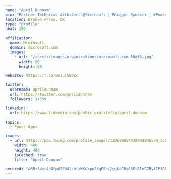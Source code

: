 ```yaml
---
name: "April Dunnam"
bio: "Partner Technical Architect @Microsoft | Blogger-Speaker | #PowerApps, #PowerAutomate, #Office365, #SharePoint | #WIT | #Karaoke Queen"
location: Broken Arrow, OK
type: "profile"
heat: 190

affiliation:
  name: Microsoft
  domain: microsoft.com
  images:
    - url: "/assets/images/organizations/microsoft.com-50x50.jpg"
      width: 50
      height: 50

website: https://t.co/enJuiGEQZc

twitter:
  username: aprildunnam
  url: https://twitter.com/aprildunnam
  followers: 14399

linkedin:
  url: https://www.linkedin.com/public-profile/in/april-dunnam

topics:
  - Power Apps

images:
  - url: https://pbs.twimg.com/profile_images/1326986540329918465/W_IJ6Ih2_400x400.jpg
    width: 400
    height: 400
    isCached: true
    title: "April Dunnam"

secured: "w6B+34sr4hNYpU2Z34lcbfzWXqxpnJkqFSh//ujNbJDy8BFt8IWC7ByfIPJGPDFLmjl8EKBbV/m2Um0WGUDzio2aEablItO243l3RzcLzqGMGFDKle3kv6KWBLby5TYKxAr8V9ALeTUIyiu20fMqR4n3yLtxYvxt6MWejjyL+lVynvqPHd5nN0oGt9OoYmSvmOzt9L48wXJcw5ommjVj5+5bCthumQ7ply1FdvIWpgmDVlf/nZk0VKSfv7/3Aemfug+i6LcC67S4ZOnhusH7EYkFMf0huWsFXxXbzdJJt7V6IigxB9kkqhSQE4VPuW037mJ8x5f8NN01pfHfSuLMZWXnVPRXa1Wn6jTcdWFgdBdmJn23LSdJRzSzzEji44lXbN/yEuzXBqLZAA9UVMnDM4C5j32fuMHWfQEGgSKWT2s=;WwbH3ft9lbqD86yQQBVEcA=="
---
```


